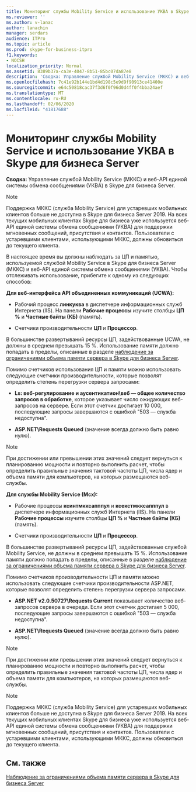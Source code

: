 ```yaml
---
title: Мониторинг службы Mobility Service и использование УКВА в Skype для бизнеса Server
ms.reviewer: ''
ms.author: v-lanac
author: lanachin
manager: serdars
audience: ITPro
ms.topic: article
ms.prod: skype-for-business-itpro
f1.keywords:
- NOCSH
localization_priority: Normal
ms.assetid: 8389b37a-ca3e-4047-8b51-85bc07da87e8
description: 'Сводка: Управление службой Mobility Service (МККС) и веб-API единой системы обмена сообщениями (УКВА) в Skype для бизнеса Server.'
ms.openlocfilehash: 7c41e92b144e1bd4d198c5e9d9f90913ce41400e
ms.sourcegitcommit: e64c50818cac37f3d6f0f96d0d4ff0f4bba24aef
ms.translationtype: MT
ms.contentlocale: ru-RU
ms.lasthandoff: 02/06/2020
ms.locfileid: "41817688"
---
```

# <a name="monitor-mobility-service-and-ucwa-usage-in-skype-for-business-server"></a>Мониторинг службы Mobility Service и использование УКВА в Skype для бизнеса Server
 
**Сводка:** Управление службой Mobility Service (МККС) и веб-API единой системы обмена сообщениями (УКВА) в Skype для бизнеса Server.

> [!NOTE]
> Поддержка МККС (служба Mobility Service) для устаревших мобильных клиентов больше не доступна в Skype для бизнеса Server 2019. На всех текущих мобильных клиентах Skype для бизнеса уже используется веб-API единой системы обмена сообщениями (УКВА) для поддержки мгновенных сообщений, присутствия и контактов. Пользователи с устаревшими клиентами, использующими МККС, должны обновиться до текущего клиента.
  
В настоящее время вы должны наблюдать за ЦП и памятью, используемой службой Mobility Service в Skype для бизнеса Server (МККС) и веб-API единой системы обмена сообщениями (УКВА). Чтобы отслеживать использование, прибегите к одному из следующих способов:
  
 **Для веб-интерфейса API объединенных коммуникаций (UCWA):**
  
- Рабочий процесс **линкуква** в диспетчере информационных служб Интернета (IIS). На панели **Рабочие процессы** изучите столбцы **ЦП %** и **Частные байты (КБ)** (память).
    
- Счетчики производительности **ЦП** и **Процессор**.
    
В большинстве развертываний ресурсы ЦП, задействованные UCWA, не должны в среднем превышать 15 %. Использование памяти должно попадать в пределы, описанные в разделе [наблюдение за ограничениями объема памяти сервера в Skype для бизнеса Server](server-memory-capacity-limits.md).
  
Помимо счетчиков использования ЦП и памяти можно использовать следующие счетчики производительности, которые позволят определить степень перегрузки сервера запросами:
  
- **Ls: веб-регулирование и аусентикатион\веб — общее количество запросов в обработке**, которое указывает число ожидающих веб-запросов на сервере. Если этот счетчик достигает 10 000, последующие запросы завершаются с ошибкой "503 — служба недоступна".
    
- **ASP.NET\Requests Queued** (значение всегда должно быть равно нулю).
    
> [!NOTE]
> При достижении или превышении этих значений следует вернуться к планированию мощности и повторно выполнить расчет, чтобы определить правильные значения тактовой частоты ЦП, числа ядер и объема памяти для компьютеров, на которых размещаются веб-службы. 
  
 **Для службы Mobility Service (Mcx):**
  
- Рабочие процессы **ксинтмкксапппул** и **ксекстмкксапппул** в диспетчере информационных служб Интернета (IIS). На панели **Рабочие процессы** изучите столбцы **ЦП %** и **Частные байты (КБ)** (память).
    
- Счетчики производительности **ЦП** и **Процессор**.
    
В большинстве развертываний ресурсы ЦП, задействованные службой Mobility Service, не должны в среднем превышать 15 %. Использование памяти должно попадать в пределы, описанные в разделе [наблюдение за ограничениями объема памяти сервера в Skype для бизнеса Server](server-memory-capacity-limits.md).
  
Помимо счетчиков производительности ЦП и памяти можно использовать следующие счетчики производительности ASP.NET, которые позволят определить степень перегрузки сервера запросами.
  
- **ASP.NET v2.0.50727\Requests Current** показывает количество веб-запросов сервера в очереди. Если этот счетчик достигает 5 000, последующие запросы завершаются с ошибкой "503 — служба недоступна".
    
- **ASP.NET\Requests Queued** (значение всегда должно быть равно нулю).
    
> [!NOTE]
> При достижении или превышении этих значений следует вернуться к планированию мощности и повторно выполнить расчет, чтобы определить правильные значения тактовой частоты ЦП, числа ядер и объема памяти для компьютеров, на которых размещаются веб-службы. 

> [!NOTE]
> Поддержка МККС (служба Mobility Service) для устаревших мобильных клиентов больше не доступна в Skype для бизнеса Server 2019. На всех текущих мобильных клиентах Skype для бизнеса уже используется веб-API единой системы обмена сообщениями (УКВА) для поддержки мгновенных сообщений, присутствия и контактов. Пользователи с устаревшими клиентами, использующими МККС, должны обновиться до текущего клиента.
  
## <a name="see-also"></a>См. также

[Наблюдение за ограничениями объема памяти сервера в Skype для бизнеса Server](server-memory-capacity-limits.md)
